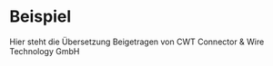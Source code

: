<!-- add-breadcrumbs -->
# Beispiel

Hier steht die Übersetzung
<span class="text-muted contributed-by">Beigetragen von CWT Connector & Wire Technology GmbH</span>
